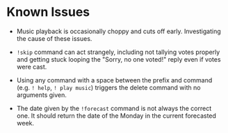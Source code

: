 # Known Issues

- Music playback is occasionally choppy and cuts off early. Investigating the cause of these issues.

- `!skip` command can act strangely, including not tallying votes properly and getting stuck looping the "Sorry, no one voted!" reply even if votes were cast.

- Using any command with a space between the prefix and command (e.g. `! help`, `! play music`) triggers the delete command with no arguments given.

- The date given by the `!forecast` command is not always the correct one. It should return the date of the Monday in the current forecasted week.